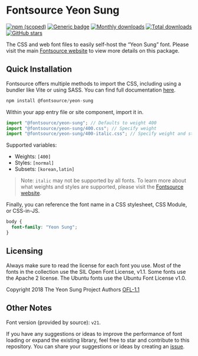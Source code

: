 # Fontsource Yeon Sung

[![npm (scoped)](https://img.shields.io/npm/v/@fontsource/yeon-sung?color=brightgreen)](https://www.npmjs.com/package/@fontsource/yeon-sung) [![Generic badge](https://img.shields.io/badge/fontsource-passing-brightgreen)](https://github.com/fontsource/fontsource) [![Monthly downloads](https://badgen.net/npm/dm/@fontsource/yeon-sung)](https://github.com/fontsource/fontsource) [![Total downloads](https://badgen.net/npm/dt/@fontsource/yeon-sung)](https://github.com/fontsource/fontsource) [![GitHub stars](https://img.shields.io/github/stars/fontsource/fontsource.svg?style=social&label=Star)](https://github.com/fontsource/fontsource/stargazers)

The CSS and web font files to easily self-host the “Yeon Sung” font. Please visit the main [Fontsource website](https://fontsource.org/fonts/yeon-sung) to view more details on this package.

## Quick Installation

Fontsource offers multiple methods to import the CSS, including using a bundler like Vite or using SASS. You can find full documentation [here](https://fontsource.org/docs/getting-started/introduction).

```javascript
npm install @fontsource/yeon-sung
```

Within your app entry file or site component, import it in.

```javascript
import "@fontsource/yeon-sung"; // Defaults to weight 400
import "@fontsource/yeon-sung/400.css"; // Specify weight
import "@fontsource/yeon-sung/400-italic.css"; // Specify weight and style
```

Supported variables:
- Weights: `[400]`
- Styles: `[normal]`
- Subsets: `[korean,latin]`

> Note: `italic` may not be supported by all fonts. To learn more about what weights and styles are supported, please visit the [Fontsource website](https://fontsource.org/fonts/yeon-sung).

Finally, you can reference the font name in a CSS stylesheet, CSS Module, or CSS-in-JS.

```css
body {
  font-family: "Yeon Sung";
}
```

## Licensing
Always make sure to read the license for each font you use. Most of the fonts in the collection use the SIL Open Font License, v1.1. Some fonts use the Apache 2 license. The Ubuntu fonts use the Ubuntu Font License v1.0.

Copyright 2018 The Yeon Sung Project Authors
[OFL-1.1](http://scripts.sil.org/OFL)

## Other Notes
Font version (provided by source): `v21`.

If you have any suggestions or ideas to improve the performance of font loading or expand the existing library, feel free to star and contribute to this repository. You can share your suggestions or ideas by creating an [issue](https://github.com/fontsource/fontsource/issues).